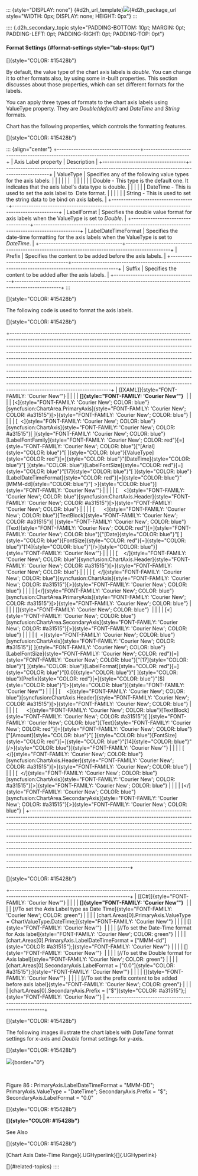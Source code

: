 ::: {style="DISPLAY: none"}
[](ms-xhelp:///?Id=d2h_url_template){#d2h_url_template}![](!package_url!){#d2h_package_url style="WIDTH: 0px; DISPLAY: none; HEIGHT: 0px"}
:::

:::: {.d2h_secondary_topic style="PADDING-BOTTOM: 10pt; MARGIN: 0pt; PADDING-LEFT: 0pt; PADDING-RIGHT: 0pt; PADDING-TOP: 0pt"}
#### Format Settings {#format-settings style="tab-stops: 0pt"}

[]{style="COLOR: #15428b"} 

By default, the value type of the chart axis labels is *double*. You can change it to other formats also, by using some in-built properties. This section discusses about those properties, which can set different formats for the labels.

You can apply three types of formats to the chart axis labels using ValueType property. They are *Double(default)* and *DateTime* and *String* formats.

Chart has the following properties, which controls the formatting features.

[]{style="COLOR: #15428b"} 

::: {align="center"}
+-----------------------------------+-------------------------------------------------------------------------------------------------+
| Axis Label property               | Description                                                                                     |
+-----------------------------------+-------------------------------------------------------------------------------------------------+
| ValueType                         | Specifies any of the following value types for the axis labels:                                 |
|                                   |                                                                                                 |
|                                   |                                                                                                 |
|                                   |                                                                                                 |
|                                   | Double - This type is the default one. It indicates that the axis label's data type is double.  |
|                                   |                                                                                                 |
|                                   | DateTime - This is used to set the axis label to  Date format.                                  |
|                                   |                                                                                                 |
|                                   | String - This is used to set the string data to be bind on axis labels.                         |
+-----------------------------------+-------------------------------------------------------------------------------------------------+
| LabelFormat                       | Specifies the double value format for axis labels when the ValueType is set to *Double*.        |
+-----------------------------------+-------------------------------------------------------------------------------------------------+
| LabelDateTimeFormat               | Specifies the date-time formatting for the axis labels when the ValueType is set to *DateTime*. |
+-----------------------------------+-------------------------------------------------------------------------------------------------+
| Prefix                            | Specifies the content to be added before the axis labels.                                       |
+-----------------------------------+-------------------------------------------------------------------------------------------------+
| Suffix                            | Specifies the content to be added after the axis labels.                                        |
+-----------------------------------+-------------------------------------------------------------------------------------------------+
:::

[]{style="COLOR: #15428b"} 

The following code is used to format the axis labels.

[]{style="COLOR: #15428b"} 

+------------------------------------------------------------------------------------------------------------------------------------------------------------------------------------------------------------------------------------------------------------------------------------------------------------------------------------------------------------------------------------------------------------------------------------------------------------------------------------------------------------------------------------------------------------------------------------------------------------------------------------------------------------------------------------------------------------------------------------------------------------------------+
| [\[XAML\]]{style="FONT-FAMILY: 'Courier New'"}                                                                                                                                                                                                                                                                                                                                                                                                                                                                                                                                                                                                                                                                                                                         |
|                                                                                                                                                                                                                                                                                                                                                                                                                                                                                                                                                                                                                                                                                                                                                                        |
| **[]{style="FONT-FAMILY: 'Courier New'"}**                                                                                                                                                                                                                                                                                                                                                                                                                                                                                                                                                                                                                                                                                                                             |
|                                                                                                                                                                                                                                                                                                                                                                                                                                                                                                                                                                                                                                                                                                                                                                        |
| [\<]{style="FONT-FAMILY: 'Courier New'; COLOR: blue"}[syncfusion:ChartArea.PrimaryAxis]{style="FONT-FAMILY: 'Courier New'; COLOR: #a31515"}[\>]{style="FONT-FAMILY: 'Courier New'; COLOR: blue"}                                                                                                                                                                                                                                                                                                                                                                                                                                                                                                                                                                       |
|                                                                                                                                                                                                                                                                                                                                                                                                                                                                                                                                                                                                                                                                                                                                                                        |
| [  \<]{style="FONT-FAMILY: 'Courier New'; COLOR: blue"}[syncfusion:ChartAxis]{style="FONT-FAMILY: 'Courier New'; COLOR: #a31515"}[ ]{style="FONT-FAMILY: 'Courier New'; COLOR: blue"}[LabelFontFamily]{style="FONT-FAMILY: 'Courier New'; COLOR: red"}[=]{style="FONT-FAMILY: 'Courier New'; COLOR: blue"}[\"[Arial]{style="COLOR: blue"}\"[ ]{style="COLOR: blue"}[ValueType]{style="COLOR: red"}[=]{style="COLOR: blue"}\"[DateTime]{style="COLOR: blue"}\"[ ]{style="COLOR: blue"}[LabelFontSize]{style="COLOR: red"}[=]{style="COLOR: blue"}\"[17]{style="COLOR: blue"}\"[ ]{style="COLOR: blue"}[LabelDateTimeFormat]{style="COLOR: red"}[=]{style="COLOR: blue"}\"[MMM-dd]{style="COLOR: blue"}\"[ \>]{style="COLOR: blue"}]{style="FONT-FAMILY: 'Courier New'"} |
|                                                                                                                                                                                                                                                                                                                                                                                                                                                                                                                                                                                                                                                                                                                                                                        |
| [    \<]{style="FONT-FAMILY: 'Courier New'; COLOR: blue"}[syncfusion:ChartAxis.Header]{style="FONT-FAMILY: 'Courier New'; COLOR: #a31515"}[\>]{style="FONT-FAMILY: 'Courier New'; COLOR: blue"}                                                                                                                                                                                                                                                                                                                                                                                                                                                                                                                                                                        |
|                                                                                                                                                                                                                                                                                                                                                                                                                                                                                                                                                                                                                                                                                                                                                                        |
| [      \<]{style="FONT-FAMILY: 'Courier New'; COLOR: blue"}[TextBlock]{style="FONT-FAMILY: 'Courier New'; COLOR: #a31515"}[ ]{style="FONT-FAMILY: 'Courier New'; COLOR: blue"}[Text]{style="FONT-FAMILY: 'Courier New'; COLOR: red"}[=]{style="FONT-FAMILY: 'Courier New'; COLOR: blue"}[\"[Date]{style="COLOR: blue"}\"[ ]{style="COLOR: blue"}[FontSize]{style="COLOR: red"}[=]{style="COLOR: blue"}\"[14]{style="COLOR: blue"}\"[/\>]{style="COLOR: blue"}]{style="FONT-FAMILY: 'Courier New'"}                                                                                                                                                                                                                                                                     |
|                                                                                                                                                                                                                                                                                                                                                                                                                                                                                                                                                                                                                                                                                                                                                                        |
| [    \</]{style="FONT-FAMILY: 'Courier New'; COLOR: blue"}[syncfusion:ChartAxis.Header]{style="FONT-FAMILY: 'Courier New'; COLOR: #a31515"}[\>]{style="FONT-FAMILY: 'Courier New'; COLOR: blue"}                                                                                                                                                                                                                                                                                                                                                                                                                                                                                                                                                                       |
|                                                                                                                                                                                                                                                                                                                                                                                                                                                                                                                                                                                                                                                                                                                                                                        |
| [  \</]{style="FONT-FAMILY: 'Courier New'; COLOR: blue"}[syncfusion:ChartAxis]{style="FONT-FAMILY: 'Courier New'; COLOR: #a31515"}[\>]{style="FONT-FAMILY: 'Courier New'; COLOR: blue"}                                                                                                                                                                                                                                                                                                                                                                                                                                                                                                                                                                                |
|                                                                                                                                                                                                                                                                                                                                                                                                                                                                                                                                                                                                                                                                                                                                                                        |
| [\</]{style="FONT-FAMILY: 'Courier New'; COLOR: blue"}[syncfusion:ChartArea.PrimaryAxis]{style="FONT-FAMILY: 'Courier New'; COLOR: #a31515"}[\>]{style="FONT-FAMILY: 'Courier New'; COLOR: blue"}                                                                                                                                                                                                                                                                                                                                                                                                                                                                                                                                                                      |
|                                                                                                                                                                                                                                                                                                                                                                                                                                                                                                                                                                                                                                                                                                                                                                        |
| []{style="FONT-FAMILY: 'Courier New'; COLOR: blue"}                                                                                                                                                                                                                                                                                                                                                                                                                                                                                                                                                                                                                                                                                                                    |
|                                                                                                                                                                                                                                                                                                                                                                                                                                                                                                                                                                                                                                                                                                                                                                        |
| [\<]{style="FONT-FAMILY: 'Courier New'; COLOR: blue"}[syncfusion:ChartArea.SecondaryAxis]{style="FONT-FAMILY: 'Courier New'; COLOR: #a31515"}[\>]{style="FONT-FAMILY: 'Courier New'; COLOR: blue"}                                                                                                                                                                                                                                                                                                                                                                                                                                                                                                                                                                     |
|                                                                                                                                                                                                                                                                                                                                                                                                                                                                                                                                                                                                                                                                                                                                                                        |
| [  \<]{style="FONT-FAMILY: 'Courier New'; COLOR: blue"}[syncfusion:ChartAxis]{style="FONT-FAMILY: 'Courier New'; COLOR: #a31515"}[ ]{style="FONT-FAMILY: 'Courier New'; COLOR: blue"}[LabelFontSize]{style="FONT-FAMILY: 'Courier New'; COLOR: red"}[=]{style="FONT-FAMILY: 'Courier New'; COLOR: blue"}[\"[17]{style="COLOR: blue"}\"[ ]{style="COLOR: blue"}[LabelFormat]{style="COLOR: red"}[=]{style="COLOR: blue"}\"[0.0]{style="COLOR: blue"}\"[ ]{style="COLOR: blue"}[Prefix]{style="COLOR: red"}[=]{style="COLOR: blue"}\"[\$]{style="COLOR: blue"}\"[\>]{style="COLOR: blue"}]{style="FONT-FAMILY: 'Courier New'"}                                                                                                                                           |
|                                                                                                                                                                                                                                                                                                                                                                                                                                                                                                                                                                                                                                                                                                                                                                        |
| [    \<]{style="FONT-FAMILY: 'Courier New'; COLOR: blue"}[syncfusion:ChartAxis.Header]{style="FONT-FAMILY: 'Courier New'; COLOR: #a31515"}[\>]{style="FONT-FAMILY: 'Courier New'; COLOR: blue"}                                                                                                                                                                                                                                                                                                                                                                                                                                                                                                                                                                        |
|                                                                                                                                                                                                                                                                                                                                                                                                                                                                                                                                                                                                                                                                                                                                                                        |
| [      \<]{style="FONT-FAMILY: 'Courier New'; COLOR: blue"}[TextBlock]{style="FONT-FAMILY: 'Courier New'; COLOR: #a31515"}[ ]{style="FONT-FAMILY: 'Courier New'; COLOR: blue"}[Text]{style="FONT-FAMILY: 'Courier New'; COLOR: red"}[=]{style="FONT-FAMILY: 'Courier New'; COLOR: blue"}[\"[Amount]{style="COLOR: blue"}\"[ ]{style="COLOR: blue"}[FontSize]{style="COLOR: red"}[=]{style="COLOR: blue"}\"[14]{style="COLOR: blue"}\"[/\>]{style="COLOR: blue"}]{style="FONT-FAMILY: 'Courier New'"}                                                                                                                                                                                                                                                                   |
|                                                                                                                                                                                                                                                                                                                                                                                                                                                                                                                                                                                                                                                                                                                                                                        |
| [    \</]{style="FONT-FAMILY: 'Courier New'; COLOR: blue"}[syncfusion:ChartAxis.Header]{style="FONT-FAMILY: 'Courier New'; COLOR: #a31515"}[\>]{style="FONT-FAMILY: 'Courier New'; COLOR: blue"}                                                                                                                                                                                                                                                                                                                                                                                                                                                                                                                                                                       |
|                                                                                                                                                                                                                                                                                                                                                                                                                                                                                                                                                                                                                                                                                                                                                                        |
| [  \</]{style="FONT-FAMILY: 'Courier New'; COLOR: blue"}[syncfusion:ChartAxis]{style="FONT-FAMILY: 'Courier New'; COLOR: #a31515"}[\>]{style="FONT-FAMILY: 'Courier New'; COLOR: blue"}                                                                                                                                                                                                                                                                                                                                                                                                                                                                                                                                                                                |
|                                                                                                                                                                                                                                                                                                                                                                                                                                                                                                                                                                                                                                                                                                                                                                        |
| [\</]{style="FONT-FAMILY: 'Courier New'; COLOR: blue"}[syncfusion:ChartArea.SecondaryAxis]{style="FONT-FAMILY: 'Courier New'; COLOR: #a31515"}[\>]{style="FONT-FAMILY: 'Courier New'; COLOR: blue"}                                                                                                                                                                                                                                                                                                                                                                                                                                                                                                                                                                    |
+------------------------------------------------------------------------------------------------------------------------------------------------------------------------------------------------------------------------------------------------------------------------------------------------------------------------------------------------------------------------------------------------------------------------------------------------------------------------------------------------------------------------------------------------------------------------------------------------------------------------------------------------------------------------------------------------------------------------------------------------------------------------+

[]{style="COLOR: #15428b"} 

+--------------------------------------------------------------------------------------------------------------------------------+
| [\[C#\]]{style="FONT-FAMILY: 'Courier New'"}                                                                                   |
|                                                                                                                                |
| **[]{style="FONT-FAMILY: 'Courier New'"}**                                                                                     |
|                                                                                                                                |
| [//To set the Axis Label type as Date Time]{style="FONT-FAMILY: 'Courier New'; COLOR: green"}                                  |
|                                                                                                                                |
| [chart.Areas\[0\].PrimaryAxis.ValueType = ChartValueType.DateTime;]{style="FONT-FAMILY: 'Courier New'"}                        |
|                                                                                                                                |
| []{style="FONT-FAMILY: 'Courier New'"}                                                                                         |
|                                                                                                                                |
| [//To set the Date-Time format for Axis label]{style="FONT-FAMILY: 'Courier New'; COLOR: green"}                               |
|                                                                                                                                |
| [chart.Areas\[0\].PrimaryAxis.LabelDateTimeFormat = [\"MMM-dd\"]{style="COLOR: #a31515"};]{style="FONT-FAMILY: 'Courier New'"} |
|                                                                                                                                |
| []{style="FONT-FAMILY: 'Courier New'"}                                                                                         |
|                                                                                                                                |
| [//To set the Double format for Axis label]{style="FONT-FAMILY: 'Courier New'; COLOR: green"}                                  |
|                                                                                                                                |
| [chart.Areas\[0\].SecondaryAxis.LabelFormat = [\"0.0\"]{style="COLOR: #a31515"};]{style="FONT-FAMILY: 'Courier New'"}          |
|                                                                                                                                |
| []{style="FONT-FAMILY: 'Courier New'"}                                                                                         |
|                                                                                                                                |
| [//To set the prefix content to be added before axis label]{style="FONT-FAMILY: 'Courier New'; COLOR: green"}                  |
|                                                                                                                                |
| [chart.Areas\[0\].SecondaryAxis.Prefix = [\"\$\"]{style="COLOR: #a31515"};]{style="FONT-FAMILY: 'Courier New'"}                |
+--------------------------------------------------------------------------------------------------------------------------------+

[]{style="COLOR: #15428b"} 

The following images illustrate the chart labels with *DateTime* format settings for x-axis and *Double* format settings for y-axis.

[]{style="COLOR: #15428b"} 

![](ImagesExt/image77_87.png){border="0"}

 

Figure 86 : PrimaryAxis.LabelDateTimeFormat = \"MMM-DD\"; PrimaryAxis.ValueType = \"DateTime\"; SecondaryAxis.Prefix = \"\$\"; SecondaryAxis.LabelFormat = \"0.0\"

[]{style="COLOR: #15428b"} 

**[]{style="COLOR: #15428b"}** 

See Also

[]{style="COLOR: #15428b"} 

[Chart Axis Date-Time Range]{.UGHyperlink}[]{.UGHyperlink}

[]{#related-topics}
::::
